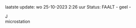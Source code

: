 laatste update: 
wo 25-10-2023  2:26   uur 
Status: FAALT - geel - 
<div class="service R">J</div><div class="service Y">microstation</div>